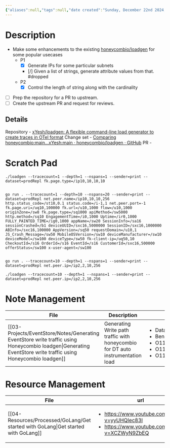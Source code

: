 ```yaml
---
{"aliases":null,"tags":null,"date created":"Sunday, December 22nd 2024, 7:50:35 pm","date modified":"Thursday, December 26th 2024, 12:15:58 pm","publish":true,"PassFrontmatter":true,"created":"2025-01-14T15:25:42.551+05:30","updated":"2025-01-10T02:49:32.000+05:30"}
---
```


# Description
- Make some enhancements to the existing [honeycombio/loadgen](https://github.com/honeycombio/loadgen) for some popular usecases
	- P1
		- [x] Generate IPs for some particular subnets
		- [/] Given a list of strings, generate attribute values from that. #dropped
	- P2
		- [x] Control the length of string along with the cardinality
- [ ] Prep the repository for a PR to upstream. 
- [ ] Create the upstream PR and request for reviews.
## Details
Repository - [xYesh/loadgen: A flexible command-line load generator to create traces in OTel format](https://github.com/xYesh/loadgen)
Change set - [Comparing honeycombio:main...xYesh:main · honeycombio/loadgen · GitHub](https://github.com/honeycombio/loadgen/compare/main...xYesh:loadgen:main)
PR - 
# Scratch Pad
```shell
./loadgen --tracecount=1 --depth=1 --nspans=1 --sender=print --dataset=prodRepl fk.page.type=/ip10,10,10,10


go run . --tracecount=1 --depth=10 --nspans=20 --sender=print --dataset=prodRepl net.peer.name=/ip10,10,10,256 http.status_code=/st10,0.1 status.code=/i-1,1 net.peer.port=-1 fk.page.uri=/uq10,100000 fk.url=/u10,1000 flow=/u10,1000 originZone=/sw8 fk.page.type=/sq1000 apiMethod=/sw5000  http.method=/sq10 EngagementTime=/i0,1000 Uptime=/ir0,1000 FULLY_PAINTED_TIME=/ig0,1000 appName=/sw20 SessionInfo=/sa16 sessionCrashed=/b1 deviceUUID=/sxc16,5000000 SessionID=/sxc16,1000000 ABInfo=/sxc16,100000 AppVersion=/sq50 requestDomain=/u10,1 JS_Crash_Message=/sw50 MobileOSVersion=/sw10 deviceManufacturer=/sw10 deviceModel=/sw100 deviceType=/sw50 fk-client-ip=/uq50,10 CheckoutId=/s16 OrderId=/s16 EventId=/s16 CustomerId=/sxc16,500000 offerStatus=/sw100 x-user-agent=/sw100


go run . --tracecount=10 --depth=1 --nspans=1 --sender=print --dataset=prodRepl net.peer.ip=/ip2,2,10,256

./loadgen --tracecount=10 --depth=1 --nspans=1 --sender=print --dataset=prodRepl net.peer.ip=/ip2,2,10,256
```

# Note Management
| File                                                                                                                                                             | Description                                                                     | tags                                                                                                                                            | Date                       |
| ---------------------------------------------------------------------------------------------------------------------------------------------------------------- | ------------------------------------------------------------------------------- | ----------------------------------------------------------------------------------------------------------------------------------------------- | -------------------------- |
| [[03-Projects/EventStore/Notes/Generating EventStore write traffic using Honeycombio loadgen\|Generating EventStore write traffic using Honeycombio loadgen]] | Generating Write path traffic with honeycombio for DT auto instrumentation load | <ul><li>Database/Clickhouse</li><li>Benchmark</li><li>O11y/DistributedTracing</li><li>O11y/AutoIntrumentation</li><li>O11y/Attributes</li></ul> | 3:25 PM - January 14, 2025 |


# Resource Management
| File                                                                                  | url                                                                                                               | Description                                         | type  | tags                                                                     | Date                       |
| ------------------------------------------------------------------------------------- | ----------------------------------------------------------------------------------------------------------------- | --------------------------------------------------- | ----- | ------------------------------------------------------------------------ | -------------------------- |
| [[04-Resources/Processed/GoLang/Get started with GoLang\|Get started with GoLang]] | <ul><li>https://www.youtube.com/watch?v=yyUHQIec83I</li><li>https://www.youtube.com/watch?v=XCZWyN9ZbEQ</li></ul> | A Crash course on how to start understanding GoLang | Video | <ul><li>go</li><li>ProgrammingLanguages/go</li><li>CrashCourse</li></ul> | 3:25 PM - January 14, 2025 |

